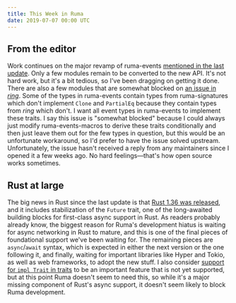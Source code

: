 ```yaml
---
title: This Week in Ruma
date: 2019-07-07 00:00 UTC
---
```


## From the editor

Work continues on the major revamp of ruma-events [mentioned in the last update](/news/this-week-in-ruma-2019-06-23/).
Only a few modules remain to be converted to the new API.
It's not hard work, but it's a bit tedious, so I've been dragging on getting it done.
There are also a few modules that are somewhat blocked on [an issue in *ring*](https://github.com/briansmith/ring/issues/859).
Some of the types in ruma-events contain types from ruma-signatures which don't implement `Clone` and `PartialEq` because they contain types from *ring* which don't.
I want all event types in ruma-events to implement these traits.
I say this issue is "somewhat blocked" because I could always just modify ruma-events-macros to derive these traits conditionally and then just leave them out for the few types in question, but this would be an unfortunate workaround, so I'd prefer to have the issue solved upstream.
Unfortunately, the issue hasn't received a reply from any maintainers since I opened it a few weeks ago.
No hard feelings—that's how open source works sometimes.

## Rust at large

The big news in Rust since the last update is that [Rust 1.36 was released](https://blog.rust-lang.org/2019/07/04/Rust-1.36.0.html), and it includes stabilization of the `Future` trait, one of the long-awaited building blocks for first-class async support in Rust.
As readers probably already know, the biggest reason for Ruma's development hiatus is waiting for async networking in Rust to mature, and this is one of the final pieces of foundational support we've been waiting for.
The remaining pieces are `async`/`await` syntax, which is expected in either the next version or the one following it, and finally, waiting for important libraries like Hyper and Tokio, as well as web frameworks, to adopt the new stuff.
I also consider [support for `impl Trait` in traits](https://github.com/rust-lang/rfcs/pull/2071) to be an important feature that is not yet supported, but at this point Ruma doesn't seem to need this, so while it's a major missing component of Rust's async support, it doesn't seem likely to block Ruma development.
